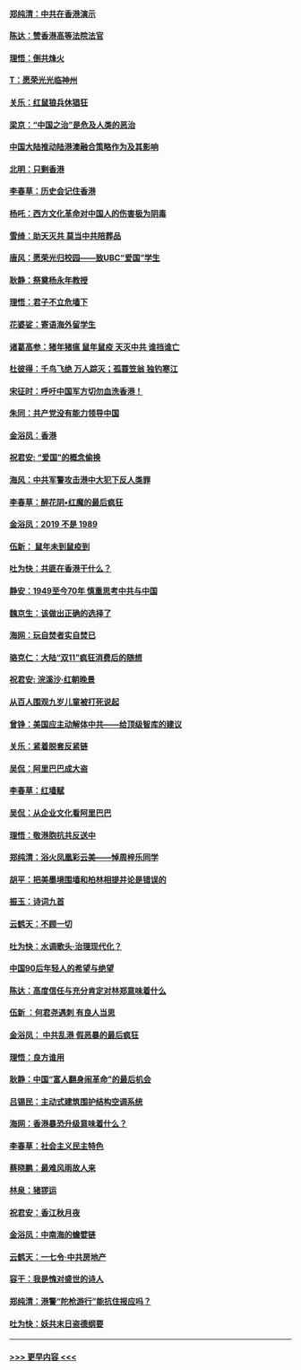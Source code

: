 #### [郑纯清：中共在香港演示](../pages/nsc993/n11670539.md?t=11211601) 
#### [陈达：赞香港高等法院法官](../pages/nsc993/n11669542.md?t=11211601) 
#### [理悟：倒共烽火](../pages/nsc993/n11668844.md?t=11211601) 
#### [T：愿荣光光临神州](../pages/nsc993/n11668421.md?t=11211601) 
#### [关乐：红鼠狼兵休猖狂](../pages/nsc993/n11668378.md?t=11211601) 
#### [梁京：“中国之治”是危及人类的恶治](../pages/nsc993/n11668328.md?t=11211601) 
#### [中国大陆推动陆港澳融合策略作为及其影响](../pages/nsc993/n11668157.md?t=11211601) 
#### [北明：只剩香港](../pages/nsc993/n11668002.md?t=11211601) 
#### [李春草：历史会记住香港](../pages/nsc993/n11667927.md?t=11211601) 
#### [杨吒：西方文化革命对中国人的伤害极为阴毒](../pages/nsc993/n11664521.md?t=11211601) 
#### [雪绮：助天灭共 莫当中共陪葬品](../pages/nsc993/n11662650.md?t=11211601) 
#### [唐风：愿荣光归校园——致UBC“爱国”学生](../pages/nsc993/n11662194.md?t=11211601) 
#### [耿静：祭奠杨永年教授](../pages/nsc993/n11662514.md?t=11211601) 
#### [理悟：君子不立危墙下](../pages/nsc993/n11662172.md?t=11211601) 
#### [花婆娑：寄语海外留学生](../pages/nsc993/n11662121.md?t=11211601) 
#### [诸葛高参：猪年猪瘟 鼠年鼠疫 天灭中共 谁挡谁亡](../pages/nsc993/n11661980.md?t=11211601) 
#### [杜彼得：千鸟飞绝 万人踪灭；孤蓑笠翁 独钓寒江](../pages/nsc993/n11661170.md?t=11211601) 
#### [宋征时：呼吁中国军方切勿血洗香港！](../pages/nsc993/n11415318.md?t=11211601) 
#### [朱同：共产党没有能力领导中国](../pages/nsc993/n11660421.md?t=11211601) 
#### [金浴凤：香港](../pages/nsc993/n11660419.md?t=11211601) 
#### [祝君安: “爱国”的概念偷换](../pages/nsc993/n11659706.md?t=11211601) 
#### [海风：中共军警攻击港中大犯下反人类罪](../pages/nsc993/n11659632.md?t=11211601) 
#### [李春草：醉花阴•红魔的最后疯狂](../pages/nsc993/n11659287.md?t=11211601) 
#### [金浴凤：2019 不是 1989](../pages/nsc993/n11657663.md?t=11211601) 
#### [伍新： 鼠年未到鼠疫到](../pages/nsc993/n11655098.md?t=11211601) 
#### [吐为快：共匪在香港干什么？](../pages/nsc993/n11654891.md?t=11211601) 
#### [静安：1949至今70年 慎重思考中共与中国](../pages/nsc993/n11651244.md?t=11211601) 
#### [魏京生：该做出正确的选择了](../pages/nsc993/n11653084.md?t=11211601) 
#### [海网：玩自焚者实自焚已](../pages/nsc993/n11652423.md?t=11211601) 
#### [骆克仁：大陆“双11”疯狂消费后的随想](../pages/nsc993/n11652305.md?t=11211601) 
#### [祝君安: 浣溪沙·红朝晚景](../pages/nsc993/n11652258.md?t=11211601) 
#### [从百人围观九岁儿童被打死说起](../pages/nsc993/n11651030.md?t=11211601) 
#### [曾铮：美国应主动解体中共——给顶级智库的建议](../pages/nsc993/n11649888.md?t=11211601) 
#### [关乐：紧着脱套反紧链](../pages/nsc993/n11649069.md?t=11211601) 
#### [吴侃：阿里巴巴成大盗](../pages/nsc993/n11645523.md?t=11211601) 
#### [李春草：红墙赋](../pages/nsc993/n11646389.md?t=11211601) 
#### [吴侃：从企业文化看阿里巴巴](../pages/nsc993/n11645476.md?t=11211601) 
#### [理悟：敬港胞抗共反送中](../pages/nsc993/n11645466.md?t=11211601) 
#### [郑纯清：浴火凤凰彩云美——悼周梓乐同学](../pages/nsc993/n11645155.md?t=11211601) 
#### [胡平：把美墨境围墙和柏林相提并论是错误的](../pages/nsc993/n11645134.md?t=11211601) 
#### [振玉：诗词九首](../pages/nsc993/n11644081.md?t=11211601) 
#### [云鹤天：不顾一切](../pages/nsc993/n11643508.md?t=11211601) 
#### [吐为快：水调歌头·治理现代化？](../pages/nsc993/n11643485.md?t=11211601) 
#### [中国90后年轻人的希望与绝望](../pages/nsc993/n11642317.md?t=11211601) 
#### [陈达：高度信任与充分肯定对林郑意味着什么](../pages/nsc993/n11641441.md?t=11211601) 
#### [伍新 ：何君尧遇刺 有良人当思](../pages/nsc993/n11641503.md?t=11211601) 
#### [金浴凤： 中共乱港  假恶暴的最后疯狂](../pages/nsc993/n11641495.md?t=11211601) 
#### [理悟：良方谁用](../pages/nsc993/n11641463.md?t=11211601) 
#### [耿静：中国“富人翻身闹革命”的最后机会](../pages/nsc993/n11640655.md?t=11211601) 
#### [吕锡民：主动式建筑围护结构空调系统](../pages/nsc993/n11640168.md?t=11211601) 
#### [海网：香港暴恐升级意味着什么？](../pages/nsc993/n11635904.md?t=11211601) 
#### [李春草：社会主义民主特色](../pages/nsc993/n11634657.md?t=11211601) 
#### [蔡晓鹏：最难风雨故人来](../pages/nsc993/n11633145.md?t=11211601) 
#### [林泉：猪猡运](../pages/nsc993/n11631469.md?t=11211601) 
#### [祝君安：香江秋月夜](../pages/nsc993/n11631440.md?t=11211601) 
#### [金浴凤：中南海的蟾嬖链](../pages/nsc993/n11631290.md?t=11211601) 
#### [云鹤天：一七令·中共房地产](../pages/nsc993/n11630084.md?t=11211601) 
#### [容干：我是愧对盛世的诗人](../pages/nsc993/n11630059.md?t=11211601) 
#### [郑纯清：港警“陀枪游行”能抗住报应吗？](../pages/nsc993/n11629999.md?t=11211601) 
#### [吐为快：妖共末日盗德纲要](../pages/nsc993/n11628610.md?t=11211601) 

----
#### [ >>> 更早内容 <<< ](../indexes/nsc993-earlier.md)
